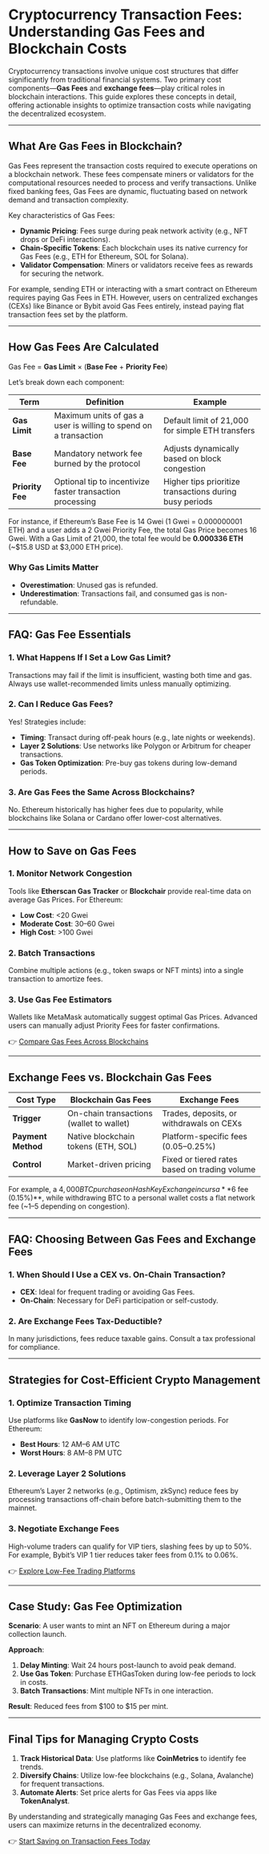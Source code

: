# Cryptocurrency Transaction Fees: Understanding Gas Fees and Blockchain Costs  

Cryptocurrency transactions involve unique cost structures that differ significantly from traditional financial systems. Two primary cost components—**Gas Fees** and **exchange fees**—play critical roles in blockchain interactions. This guide explores these concepts in detail, offering actionable insights to optimize transaction costs while navigating the decentralized ecosystem.  

---

## What Are Gas Fees in Blockchain?  

Gas Fees represent the transaction costs required to execute operations on a blockchain network. These fees compensate miners or validators for the computational resources needed to process and verify transactions. Unlike fixed banking fees, Gas Fees are dynamic, fluctuating based on network demand and transaction complexity.  

Key characteristics of Gas Fees:  
- **Dynamic Pricing**: Fees surge during peak network activity (e.g., NFT drops or DeFi interactions).  
- **Chain-Specific Tokens**: Each blockchain uses its native currency for Gas Fees (e.g., ETH for Ethereum, SOL for Solana).  
- **Validator Compensation**: Miners or validators receive fees as rewards for securing the network.  

For example, sending ETH or interacting with a smart contract on Ethereum requires paying Gas Fees in ETH. However, users on centralized exchanges (CEXs) like Binance or Bybit avoid Gas Fees entirely, instead paying flat transaction fees set by the platform.  

---

## How Gas Fees Are Calculated  

Gas Fee = **Gas Limit** × (**Base Fee** + **Priority Fee**)  

Let’s break down each component:  

| Term              | Definition                                                                 | Example                                                                 |
|-------------------|----------------------------------------------------------------------------|-------------------------------------------------------------------------|
| **Gas Limit**     | Maximum units of gas a user is willing to spend on a transaction          | Default limit of 21,000 for simple ETH transfers                        |
| **Base Fee**      | Mandatory network fee burned by the protocol                              | Adjusts dynamically based on block congestion                           |
| **Priority Fee**  | Optional tip to incentivize faster transaction processing                 | Higher tips prioritize transactions during busy periods                 |

For instance, if Ethereum’s Base Fee is 14 Gwei (1 Gwei = 0.000000001 ETH) and a user adds a 2 Gwei Priority Fee, the total Gas Price becomes 16 Gwei. With a Gas Limit of 21,000, the total fee would be **0.000336 ETH** (~$15.8 USD at $3,000 ETH price).  

### Why Gas Limits Matter  
- **Overestimation**: Unused gas is refunded.  
- **Underestimation**: Transactions fail, and consumed gas is non-refundable.  

---

## FAQ: Gas Fee Essentials  

### 1. **What Happens If I Set a Low Gas Limit?**  
Transactions may fail if the limit is insufficient, wasting both time and gas. Always use wallet-recommended limits unless manually optimizing.  

### 2. **Can I Reduce Gas Fees?**  
Yes! Strategies include:  
- **Timing**: Transact during off-peak hours (e.g., late nights or weekends).  
- **Layer 2 Solutions**: Use networks like Polygon or Arbitrum for cheaper transactions.  
- **Gas Token Optimization**: Pre-buy gas tokens during low-demand periods.  

### 3. **Are Gas Fees the Same Across Blockchains?**  
No. Ethereum historically has higher fees due to popularity, while blockchains like Solana or Cardano offer lower-cost alternatives.  

---

## How to Save on Gas Fees  

### 1. **Monitor Network Congestion**  
Tools like **Etherscan Gas Tracker** or **Blockchair** provide real-time data on average Gas Prices. For Ethereum:  
- **Low Cost**: <20 Gwei  
- **Moderate Cost**: 30–60 Gwei  
- **High Cost**: >100 Gwei  

### 2. **Batch Transactions**  
Combine multiple actions (e.g., token swaps or NFT mints) into a single transaction to amortize fees.  

### 3. **Use Gas Fee Estimators**  
Wallets like MetaMask automatically suggest optimal Gas Prices. Advanced users can manually adjust Priority Fees for faster confirmations.  

👉 [Compare Gas Fees Across Blockchains](https://bit.ly/okx-bonus)  

---

## Exchange Fees vs. Blockchain Gas Fees  

| **Cost Type**       | **Blockchain Gas Fees**                | **Exchange Fees**                          |  
|---------------------|----------------------------------------|--------------------------------------------|  
| **Trigger**         | On-chain transactions (wallet to wallet)| Trades, deposits, or withdrawals on CEXs   |  
| **Payment Method**  | Native blockchain tokens (ETH, SOL)     | Platform-specific fees (0.05–0.25%)        |  
| **Control**         | Market-driven pricing                  | Fixed or tiered rates based on trading volume|  

For example, a $4,000 BTC purchase on HashKey Exchange incurs a **$6 fee (0.15%)**, while withdrawing BTC to a personal wallet costs a flat network fee (~$1–$5 depending on congestion).  

---

## FAQ: Choosing Between Gas Fees and Exchange Fees  

### 1. **When Should I Use a CEX vs. On-Chain Transaction?**  
- **CEX**: Ideal for frequent trading or avoiding Gas Fees.  
- **On-Chain**: Necessary for DeFi participation or self-custody.  

### 2. **Are Exchange Fees Tax-Deductible?**  
In many jurisdictions, fees reduce taxable gains. Consult a tax professional for compliance.  

---

## Strategies for Cost-Efficient Crypto Management  

### 1. **Optimize Transaction Timing**  
Use platforms like **GasNow** to identify low-congestion periods. For Ethereum:  
- **Best Hours**: 12 AM–6 AM UTC  
- **Worst Hours**: 8 AM–8 PM UTC  

### 2. **Leverage Layer 2 Solutions**  
Ethereum’s Layer 2 networks (e.g., Optimism, zkSync) reduce fees by processing transactions off-chain before batch-submitting them to the mainnet.  

### 3. **Negotiate Exchange Fees**  
High-volume traders can qualify for VIP tiers, slashing fees by up to 50%. For example, Bybit’s VIP 1 tier reduces taker fees from 0.1% to 0.06%.  

👉 [Explore Low-Fee Trading Platforms](https://bit.ly/okx-bonus)  

---

## Case Study: Gas Fee Optimization  

**Scenario**: A user wants to mint an NFT on Ethereum during a major collection launch.  

**Approach**:  
1. **Delay Minting**: Wait 24 hours post-launch to avoid peak demand.  
2. **Use Gas Token**: Purchase ETHGasToken during low-fee periods to lock in costs.  
3. **Batch Transactions**: Mint multiple NFTs in one interaction.  

**Result**: Reduced fees from $100 to $15 per mint.  

---

## Final Tips for Managing Crypto Costs  

1. **Track Historical Data**: Use platforms like **CoinMetrics** to identify fee trends.  
2. **Diversify Chains**: Utilize low-fee blockchains (e.g., Solana, Avalanche) for frequent transactions.  
3. **Automate Alerts**: Set price alerts for Gas Fees via apps like **TokenAnalyst**.  

By understanding and strategically managing Gas Fees and exchange fees, users can maximize returns in the decentralized economy.  

👉 [Start Saving on Transaction Fees Today](https://bit.ly/okx-bonus)